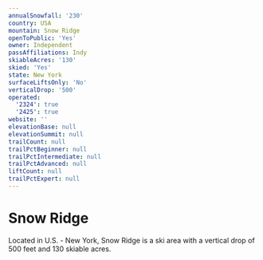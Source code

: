 ```yaml
---
annualSnowfall: '230'
country: USA
mountain: Snow Ridge
openToPublic: 'Yes'
owner: Independent
passAffiliations: Indy
skiableAcres: '130'
skied: 'Yes'
state: New York
surfaceLiftsOnly: 'No'
verticalDrop: '500'
operated:
  '2324': true
  '2425': true
website: ''
elevationBase: null
elevationSummit: null
trailCount: null
trailPctBeginner: null
trailPctIntermediate: null
trailPctAdvanced: null
liftCount: null
trailPctExpert: null
---
```



# Snow Ridge

Located in U.S. - New York, Snow Ridge is a ski area with a vertical drop of 500 feet and 130 skiable acres.
